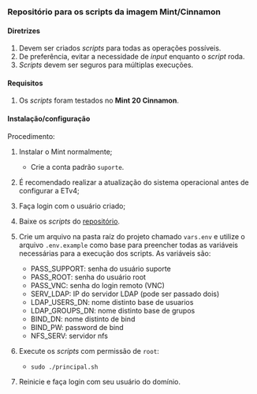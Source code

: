 ### Repositório para os scripts da imagem Mint/Cinnamon

#### Diretrizes
1. Devem ser criados _scripts_ para todas as operações possíveis.
2. De preferência, evitar a necessidade de _input_ enquanto o _script_ roda.
3. _Scripts_ devem ser seguros para múltiplas execuções.

#### Requisitos
1. Os _scripts_ foram testados no **Mint 20 Cinnamon**.

#### Instalação/configuração
Procedimento:
1. Instalar o Mint normalmente;
   - Crie a conta padrão `suporte`.
2. É recomendado realizar a atualização do sistema operacional antes de configurar a ETv4;
3. Faça login com o usuário criado;
4. Baixe os _scripts_ do [repositório](https://github.com/CMCuritiba/ETv4/).
5. Crie um arquivo na pasta raíz do projeto chamado `vars.env` e utilize o arquivo `.env.example` como base para preencher todas as variáveis necessárias para a execução dos scripts. As variáveis são:
   - PASS_SUPPORT: senha do usuário suporte
   - PASS_ROOT: senha do usuário root
   - PASS_VNC: senha do login remoto (VNC)
   - SERV_LDAP: IP do servidor LDAP (pode ser passado dois)
   - LDAP_USERS_DN: nome distinto base de usuarios
   - LDAP_GROUPS_DN: nome distinto base de grupos
   - BIND_DN: nome distinto de bind
   - BIND_PW: password de bind
   - NFS_SERV: servidor nfs

6. Execute os _scripts_ com permissão de `root`:
   - `sudo ./principal.sh`
7. Reinicie e faça login com seu usuário do domínio.
